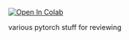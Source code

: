 [![Open In Colab](https://colab.research.google.com/assets/colab-badge.svg)](
https://colab.research.google.com/github/dozetype/pytorch-notes/blob/main/basics.ipynb)

various pytorch stuff for reviewing
